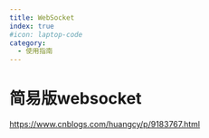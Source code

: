 ```yaml
---
title: WebSocket
index: true
#icon: laptop-code
category:
  - 使用指南
---
```



# 简易版websocket

https://www.cnblogs.com/huangcy/p/9183767.html